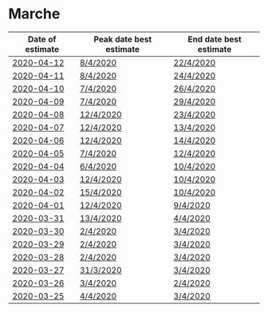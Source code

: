 # Marche

|Date of estimate|Peak date best estimate|End date best estimate|
|----|----|----|
|[2020-04-12](2020-04-12/README.md)|[8/4/2020](2020-04-12/COVID-19_marche_j9_2020-04-12.md)|[22/4/2020](2020-04-12/COVID-19_marche_j9_2020-04-12.md)|
|[2020-04-11](2020-04-11/README.md)|[8/4/2020](2020-04-11/COVID-19_marche_j9_2020-04-11.md)|[24/4/2020](2020-04-11/COVID-19_marche_j9_2020-04-11.md)|
|[2020-04-10](2020-04-10/README.md)|[7/4/2020](2020-04-10/COVID-19_marche_j8_2020-04-10.md)|[26/4/2020](2020-04-10/COVID-19_marche_j8_2020-04-10.md)|
|[2020-04-09](2020-04-09/README.md)|[7/4/2020](2020-04-09/COVID-19_marche_j9_2020-04-09.md)|[29/4/2020](2020-04-09/COVID-19_marche_j8_2020-04-09.md)|
|[2020-04-08](2020-04-08/README.md)|[12/4/2020](2020-04-08/COVID-19_marche_j14_2020-04-08.md)|[23/4/2020](2020-04-08/COVID-19_marche_j8_2020-04-08.md)|
|[2020-04-07](2020-04-07/README.md)|[12/4/2020](2020-04-07/COVID-19_marche_j14_2020-04-07.md)|[13/4/2020](2020-04-07/COVID-19_marche_j10_2020-04-07.md)|
|[2020-04-06](2020-04-06/README.md)|[12/4/2020](2020-04-06/COVID-19_marche_j14_2020-04-06.md)|[14/4/2020](2020-04-06/COVID-19_marche_j9_2020-04-06.md)|
|[2020-04-05](2020-04-05/README.md)|[7/4/2020](2020-04-05/COVID-19_marche_j9_2020-04-05.md)|[12/4/2020](2020-04-05/COVID-19_marche_j9_2020-04-05.md)|
|[2020-04-04](2020-04-04/README.md)|[6/4/2020](2020-04-04/COVID-19_marche_j9_2020-04-04.md)|[10/4/2020](2020-04-04/COVID-19_marche_j9_2020-04-04.md)|
|[2020-04-03](2020-04-03/README.md)|[12/4/2020](2020-04-03/COVID-19_marche_j9_2020-04-03.md)|[10/4/2020](2020-04-03/COVID-19_marche_j8_2020-04-03.md)|
|[2020-04-02](2020-04-02/README.md)|[15/4/2020](2020-04-02/COVID-19_marche_j9_2020-04-02.md)|[10/4/2020](2020-04-02/COVID-19_marche_j7_2020-04-02.md)|
|[2020-04-01](2020-04-01/README.md)|[12/4/2020](2020-04-01/COVID-19_marche_j8_2020-04-01.md)|[9/4/2020](2020-04-01/COVID-19_marche_j7_2020-04-01.md)|
|[2020-03-31](2020-03-31/README.md)|[13/4/2020](2020-03-31/COVID-19_marche_j7_2020-03-31.md)|[4/4/2020](2020-03-31/COVID-19_marche_j11_2020-03-31.md)|
|[2020-03-30](2020-03-30/README.md)|[2/4/2020](2020-03-30/COVID-19_marche_j11_2020-03-30.md)|[3/4/2020](2020-03-30/COVID-19_marche_j11_2020-03-30.md)|
|[2020-03-29](2020-03-29/README.md)|[2/4/2020](2020-03-29/COVID-19_marche_j10_2020-03-29.md)|[3/4/2020](2020-03-29/COVID-19_marche_j10_2020-03-29.md)|
|[2020-03-28](2020-03-28/README.md)|[2/4/2020](2020-03-28/COVID-19_marche_j10_2020-03-28.md)|[3/4/2020](2020-03-28/COVID-19_marche_j10_2020-03-28.md)|
|[2020-03-27](2020-03-27/README.md)|[31/3/2020](2020-03-27/COVID-19_marche_j7_2020-03-27.md)|[3/4/2020](2020-03-27/COVID-19_marche_j7_2020-03-27.md)|
|[2020-03-26](2020-03-26/README.md)|[3/4/2020](2020-03-26/COVID-19_marche_j7_2020-03-26.md)|[2/4/2020](2020-03-26/COVID-19_marche_j7_2020-03-26.md)|
|[2020-03-25](2020-03-25/README.md)|[4/4/2020](2020-03-25/COVID-19_marche_j7_2020-03-25.md)|[3/4/2020](2020-03-25/COVID-19_marche_j9_2020-03-25.md)|
